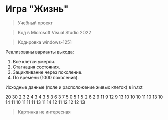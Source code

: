 # Игра "Жизнь"

> Учебный проект

> Код в Microsoft Visual Studio 2022

> Кодировка windows-1251

Реализованы варианты выхода:

1. Все клетки умерли.
1. Стагнация состояния.
1. Зацикливание через поколение.
1. По времени (1000 поколений).

Исходные данные (поле и расположение живых клеток) в in.txt

20 30
2 3
2 4
3 4
3 5
3 6
3 7
5 0
5 1
5 2
6 2
9 11
9 12
9 13
10 10
10 11
10 13
10 14
11 10
11 11
11 13
11 14
12 11
12 12
12 13

> Картинка не интересная
